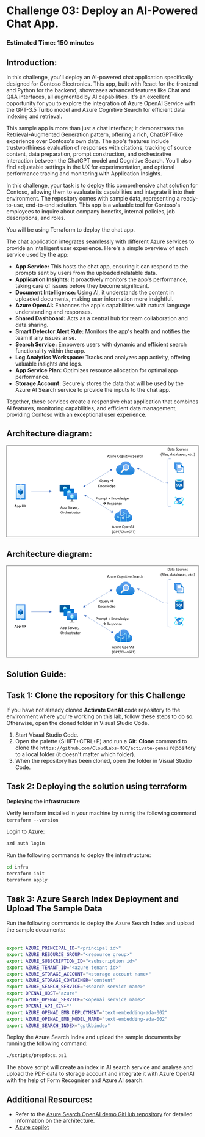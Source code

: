 # Challenge 03:  Deploy an AI-Powered Chat App. 

### Estimated Time: 150 minutes

## Introduction:

In this challenge, you'll deploy an AI-powered chat application specifically designed for Contoso Electronics. This app, built with React for the frontend and Python for the backend, showcases advanced features like Chat and Q&A interfaces, all augmented by AI capabilities. It's an excellent opportunity for you to explore the integration of Azure OpenAI Service with the GPT-3.5 Turbo model and Azure Cognitive Search for efficient data indexing and retrieval.

This sample app is more than just a chat interface; it demonstrates the Retrieval-Augmented Generation pattern, offering a rich, ChatGPT-like experience over Contoso's own data. The app's features include trustworthiness evaluation of responses with citations, tracking of source content, data preparation, prompt construction, and orchestrative interaction between the ChatGPT model and Cognitive Search. You'll also find adjustable settings in the UX for experimentation, and optional performance tracing and monitoring with Application Insights.

In this challenge, your task is to deploy this comprehensive chat solution for Contoso, allowing them to evaluate its capabilities and integrate it into their environment. The repository comes with sample data, representing a ready-to-use, end-to-end solution. This app is a valuable tool for Contoso's employees to inquire about company benefits, internal policies, job descriptions, and roles.

You will be using Terraform to deploy the chat app. 

The chat application integrates seamlessly with different Azure services to provide an intelligent user experience. Here's a simple overview of each service used by the app:

- **App Service:** This hosts the chat app, ensuring it can respond to the prompts sent by users from the uploaded relatable data.
- **Application Insights:** It proactively monitors the app's performance, taking care of issues before they become significant.
- **Document Intelligence:** Using AI, it understands the content in uploaded documents, making user information more insightful.
- **Azure OpenAI:** Enhances the app's capabilities with natural language understanding and responses.
- **Shared Dashboard:** Acts as a central hub for team collaboration and data sharing.
- **Smart Detector Alert Rule:** Monitors the app's health and notifies the team if any issues arise.
- **Search Service:** Empowers users with dynamic and efficient search functionality within the app.
- **Log Analytics Workspace:** Tracks and analyzes app activity, offering valuable insights and logs.
- **App Service Plan:** Optimizes resource allocation for optimal app performance.
- **Storage Account:** Securely stores the data that will be used by the Azure AI Search service to provide the inputs to the chat app.

Together, these services create a responsive chat application that combines AI features, monitoring capabilities, and efficient data management, providing Contoso with an exceptional user experience.


## Architecture diagram:

![](../media/appcomponents.png)
## Architecture diagram:

![](../media/appcomponents.png)


## Solution Guide:

## Task 1: Clone the repository for this Challenge

If you have not already cloned **Activate GenAI** code repository to the environment where you're working on this lab, follow these steps to do so. Otherwise, open the cloned folder in Visual Studio Code.

1. Start Visual Studio Code.
2. Open the palette (SHIFT+CTRL+P) and run a **Git: Clone** command to clone the `https://github.com/CloudLabs-MOC/activate-genai` repository to a local folder (it doesn't matter which folder).
3. When the repository has been cloned, open the folder in Visual Studio Code.

## Task 2: Deploying the solution using terraform

**Deploying the infrastructure**

Verify terraform installed in your machine by runnig the following command `terraform --version`

Login to Azure:

```bash
azd auth login 
```

Run the following commands to deploy the infrastructure:

```bash
cd infra
terraform init
terraform apply
```

## Task 3: Azure Search Index Deployment and Upload The Sample Data


Run the following commands to deploy the Azure Search Index and upload the sample documents:

```bash

export AZURE_PRINCIPAL_ID="<principal id>"
export AZURE_RESOURCE_GROUP="<resource group>" 
export AZURE_SUBSCRIPTION_ID="<subscription id>"
export AZURE_TENANT_ID="<azure tenant id>"
export AZURE_STORAGE_ACCOUNT="<storage account name>"
export AZURE_STORAGE_CONTAINER="content"
export AZURE_SEARCH_SERVICE="<search service name>"
export OPENAI_HOST="azure"
export AZURE_OPENAI_SERVICE="<openai service name>"
export OPENAI_API_KEY=""
export AZURE_OPENAI_EMB_DEPLOYMENT="text-embedding-ada-002"
export AZURE_OPENAI_EMB_MODEL_NAME="text-embedding-ada-002"
export AZURE_SEARCH_INDEX="gptkbindex"
```


Deploy the Azure Search Index and upload the sample documents by running the following command:

```bash
./scripts/prepdocs.ps1
```


The above script will create an index in AI search service and analyse and upload the PDF data to storage account and integrate it with Azure OpenAI with the help of Form Recogniser and Azure AI search.

## Additional Resources:

-  Refer to the  [Azure Search OpenAI demo GitHub repository](https://github.com/cmendible/azure-search-openai-demo) for detailed information on the architecture.
-  [Azure copilot](https://learn.microsoft.com/en-us/azure/copilot/overview)

